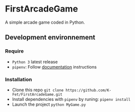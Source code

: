 # FirstArcadeGame
A simple arcade game coded in Python.

## Development environnement

### Require

- `Python 3` latest release
- `pipenv`: Follow [documentation](https://packaging.python.org/tutorials/managing-dependencies/) instructions

### Installation

- Clone this repo `git clone https://github.com/K-Fet/FirstArcadeGame.git`
- Install dependencies with `pipenv` by runing: `pipenv install`
- Launch the project `python MyGame.py`
